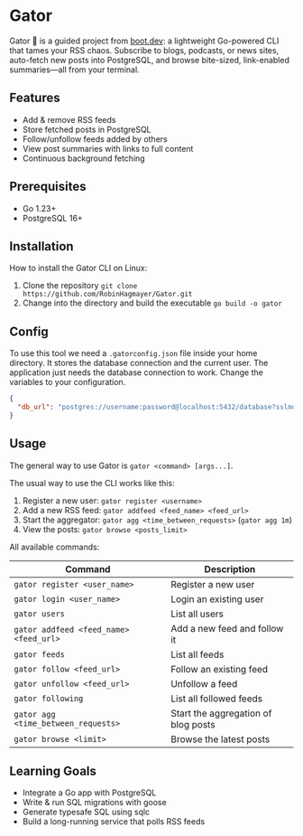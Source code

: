 # Gator

Gator 🐊 is a guided project from [boot.dev](https://boot.dev): a lightweight Go-powered CLI that tames your RSS chaos.
Subscribe to blogs, podcasts, or news sites, auto-fetch new posts into PostgreSQL, and browse bite-sized, link-enabled summaries—all from your terminal.

## Features

- Add & remove RSS feeds
- Store fetched posts in PostgreSQL
- Follow/unfollow feeds added by others
- View post summaries with links to full content
- Continuous background fetching

## Prerequisites

- Go 1.23+
- PostgreSQL 16+

## Installation

How to install the Gator CLI on Linux:

1. Clone the repository `git clone https://github.com/RobinHagmayer/Gator.git`
2. Change into the directory and build the executable `go build -o gator`

## Config

To use this tool we need a `.gatorconfig.json` file inside your home directory.
It stores the database connection and the current user.
The application just needs the database connection to work.
Change the variables to your configuration.

```json
{
  "db_url": "postgres://username:password@localhost:5432/database?sslmode=disable"
}
```

## Usage

The general way to use Gator is `gator <command> [args...]`.

The usual way to use the CLI works like this:

1. Register a new user: `gator register <username>`
2. Add a new RSS feed: `gator addfeed <feed_name> <feed_url>`
3. Start the aggregator: `gator agg <time_between_requests>` (`gator agg 1m`)
4. View the posts: `gator browse <posts_limit>`

All available commands:

| Command                                | Description                         |
| -------------------------------------- | ----------------------------------- |
| `gator register <user_name>`           | Register a new user                 |
| `gator login <user_name>`              | Login an existing user              |
| `gator users`                          | List all users                      |
| `gator addfeed <feed_name> <feed_url>` | Add a new feed and follow it        |
| `gator feeds`                          | List all feeds                      |
| `gator follow <feed_url>`              | Follow an existing feed             |
| `gator unfollow <feed_url>`            | Unfollow a feed                     |
| `gator following`                      | List all followed feeds             |
| `gator agg <time_between_requests>`    | Start the aggregation of blog posts |
| `gator browse <limit>`                 | Browse the latest posts             |

## Learning Goals

- Integrate a Go app with PostgreSQL
- Write & run SQL migrations with goose
- Generate typesafe SQL using sqlc
- Build a long-running service that polls RSS feeds
